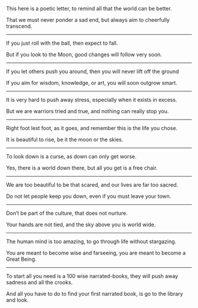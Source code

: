 This here is a poetic letter,
to remind all that the world can be better.

That we must never ponder a sad end,
but always aim to cheerfully transcend.

---

If you just roll with the ball,
then expect to fall.

But if you look to the Moon,
good changes will follow very soon.

---

If you let others push you around,
then you will never lift off the ground

If you aim for wisdom, knowledge, or art,
you will soon outgrow smart.

---

It is very hard to push away stress,
especially when it exists in excess.

But we are warriors tried and true,
and nothing can really stop you.

---

Right foot lest foot, as it goes,
and remember this is the life you chose.

It is beautiful to rise,
be it the moon or the skies.

---

To look down is a curse,
as down can only get worse.

Yes, there is a world down there,
but all you get is a free chair.

---

We are too beautiful to be that scared,
and our lives are far too sacred.

Do not let people keep you down,
even if you must leave your town.

---

Don’t be part of the culture,
that does not nurture.

Your hands are not tied,
and the sky above you is world wide.

---

The human mind is too amazing,
to go through life without stargazing.

You are meant to become wise and farseeing,
you are meant to become a Great Being.

---

To start all you need is a 100 wise narrated-books,
they will push away sadness and all the crooks.

And all you have to do to find your first narrated book,
is go to the library and look.
